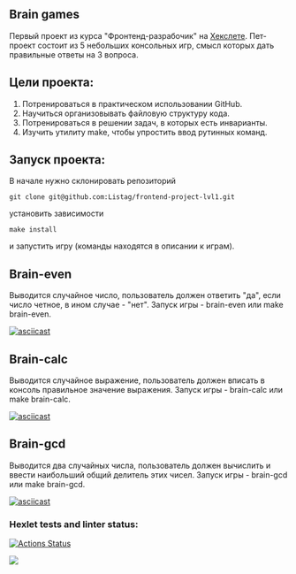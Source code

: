 ## Brain games
Первый проект из курса "Фронтенд-разрабочик" на [Хекслете](https://ru.hexlet.io/my). Пет-проект состоит из 5 небольших консольных игр, смысл которых дать правильные ответы на 3 вопроса. 

## Цели проекта:
1. Потренироваться в практическом использовании GitHub.
2. Научиться организовывать файловую структуру кода. 
3. Потренироваться в решении задач, в которых есть инварианты.  
4. Изучить утилиту make, чтобы упростить ввод рутинных команд.

## Запуск проекта:
В начале нужно склонировать репозиторий
```
git clone git@github.com:Listag/frontend-project-lvl1.git
```
установить зависимости
```
make install
```
и запустить игру (команды находятся в описании к играм).

## Brain-even
Выводится случайное число, пользователь должен ответить "да", если число четное, в ином случае - "нет". Запуск игры - brain-even или make brain-even.

[![asciicast](https://asciinema.org/a/dPUZGaNbBKVkHa9jpqslNFMyR.svg)](https://asciinema.org/a/dPUZGaNbBKVkHa9jpqslNFMyR)

## Brain-calc
Выводится случайное выражение, пользователь должен вписать в консоль правильное значение выражения. Запуск игры - brain-calc или make brain-calc.

[![asciicast](https://asciinema.org/a/r8npwVcmBtMHe9ozin42V5xic.svg)](https://asciinema.org/a/r8npwVcmBtMHe9ozin42V5xic)

## Brain-gcd
Выводится два случайных числа, пользователь должен вычислить и ввести наибольший общий делитель этих чисел. Запуск игры - brain-gcd или make brain-gcd.

[![asciicast](https://asciinema.org/a/Ce4Q5mkIjDdCMi4mBSXBxL8Uw.svg)](https://asciinema.org/a/Ce4Q5mkIjDdCMi4mBSXBxL8Uw)

### Hexlet tests and linter status:

[![Actions Status](https://github.com/Listag/frontend-project-lvl1/workflows/hexlet-check/badge.svg)](https://github.com/Listag/frontend-project-lvl1/actions)

<a href="https://codeclimate.com/github/codeclimate/codeclimate/test_coverage"><img src="https://api.codeclimate.com/v1/badges/a99a88d28ad37a79dbf6/test_coverage" /></a>
